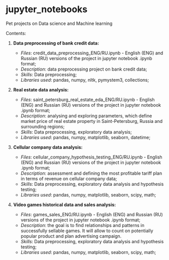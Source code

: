 # jupyter_notebooks
Pet projects on Data science and Machine learning

Contents:

1. **Data preprocessing of bank credit data:**
   - *Files*: credit_data_preprocessing_ENG/RU.ipynb - English (ENG) and Russian (RU) versions of the project in jupyter notebook .ipynb format;
   - *Description*: data preprocessing project on bank credit data;
   - *Skills*: Data preprocessing;
   - *Libraries used*: pandas, numpy, nltk, pymystem3, collections;

2. **Real estate data analysis:**
   - *Files*: saint_petersburg_real_estate_eda_ENG/RU.ipynb - English (ENG) and Russian (RU) versions of the project in jupyter notebook .ipynb format;
   - *Description*: analysing and exploring parameters, which define market price of real estate property in Saint-Petersburg, Russia and surrounding regions;
   - *Skills*: Data preprocessing, exploratory data analysis;
   - *Libraries used*: pandas, numpy, matplotlib, seaborn, datetime;

3. **Cellular company data analysis:**
   - *Files*: cellular_company_hypothesis_testing_ENG/RU.ipynb - English (ENG) and Russian (RU) versions of the project in jupyter notebook .ipynb format;
   - *Description*: assessment and defining the most profitable tariff plan in terms of revenue on cellular company data;
   - *Skills*: Data preprocessing, exploratory data analysis and hypothesis testing;
   - *Libraries used*: pandas, numpy, matplotlib, seaborn, scipy, math;

4. **Video games historical data and sales analysis:**
   - *Files*: games_sales_ENG/RU.ipynb - English (ENG) and Russian (RU) versions of the project in jupyter notebook .ipynb format;
   - *Description*: the goal is to find relationships and patterns in successfully sellable games. It will allow to count on potentially popular product and plan advertising campaign.
   - *Skills*: Data preprocessing, exploratory data analysis and hypothesis testing;
   - *Libraries used*: pandas, numpy, matplotlib, seaborn, scipy, math;
